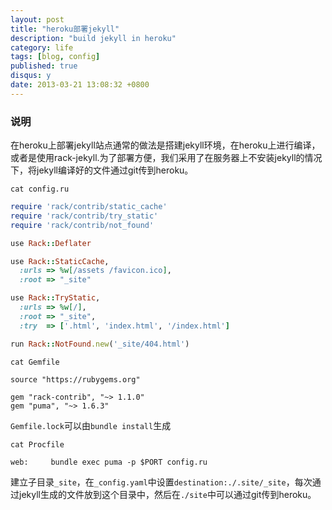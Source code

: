 ```yaml
---
layout: post
title: "heroku部署jekyll"
description: "build jekyll in heroku"
category: life
tags: [blog, config]
published: true
disqus: y
date: 2013-03-21 13:08:32 +0800
---
```



### 说明

在heroku上部署jekyll站点通常的做法是搭建jekyll环境，在heroku上进行编译，或者是使用rack-jekyll.为了部署方便，我们采用了在服务器上不安装jekyll的情况下，将jekyll编译好的文件通过git传到heroku。

`cat config.ru`

```ruby
require 'rack/contrib/static_cache'
require 'rack/contrib/try_static'
require 'rack/contrib/not_found'

use Rack::Deflater

use Rack::StaticCache,
  :urls => %w[/assets /favicon.ico],
  :root => "_site"

use Rack::TryStatic,
  :urls => %w[/],
  :root => "_site",
  :try  => ['.html', 'index.html', '/index.html']

run Rack::NotFound.new('_site/404.html')
```

<!--more-->

`cat Gemfile`

```text
source "https://rubygems.org"

gem "rack-contrib", "~> 1.1.0"
gem "puma", "~> 1.6.3"
```

`Gemfile.lock`可以由`bundle install`生成

`cat Procfile`

    web:     bundle exec puma -p $PORT config.ru

建立子目录`_site`，在`_config.yaml`中设置`destination:./.site/_site`，每次通过jekyll生成的文件放到这个目录中，然后在`./site`中可以通过git传到heroku。
